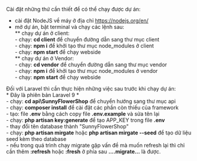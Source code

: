 Cài đặt những thứ cần thiết để có thể chạy được dự án: <br>
* cài đặt NodeJS về máy ở địa chỉ https://nodejs.org/en/ <br>
* mở dự án, bật terminal và chạy các lệnh sau: <br>
    ** chạy dự án ở client: <br>
      - chạy: **cd client** để chuyển đường dẫn sang thư mục client <br>
      - chạy: **npm i** để khởi tạo thư mục node_modules ở client <br>
      - chạy: **npm start** để chạy webside <br>
    ** chạy dự án ở Vendor: <br>
      - chạy: **cd vendor** để chuyển đường dẫn sang thư mục vendor <br>
      - chạy: **npm i** để khởi tạo thư mục node_modules ở vendor <br>
      - chạy: **npm start** để chạy webside <br>

Đối với Laravel thì cần thực hiện những việc sau trước khi chạy dự án: <br>
      * Đây là phiên bản Laravel 9 * <br>
      - chạy: **cd api\SunnyFlowerShop** để chuyển hướng sang thư mục api <br>
      - chạy: **composer install** để cài đặt các phần còn thiếu của framework <br>
      - tạo: file **.env** bằng cách copy file **.env.example** và sửa tên lại <br>
      - chạy: **php artisan key:generate** để tạo APP_KEY trong file **.env** <br>
      - thay đổi tên database thành "SunnyFlowerShop" <br>
      - chạy: **php artisan mirgate** hoặc **php artisan mirgate --seed** để tạo dữ liệu seed kèm theo database <br>
      - nếu trong quá trình chạy migrate gặp vấn đề mà muốn refresh lại thì chỉ cần thêm **:refresh** hoặc **:fresh** ở phía sau **....migrate...** là được. <br>
